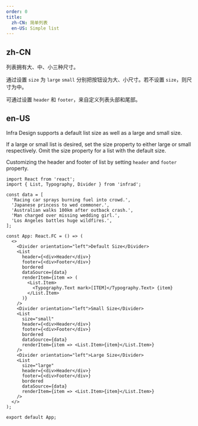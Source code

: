 ```yaml
---
order: 0
title:
  zh-CN: 简单列表
  en-US: Simple list
---
```


## zh-CN

列表拥有大、中、小三种尺寸。

通过设置 `size` 为 `large` `small` 分别把按钮设为大、小尺寸。若不设置 `size`，则尺寸为中。

可通过设置 `header` 和 `footer`，来自定义列表头部和尾部。

## en-US

Infra Design supports a default list size as well as a large and small size.

If a large or small list is desired, set the size property to either large or small respectively. Omit the size property for a list with the default size.

Customizing the header and footer of list by setting `header` and `footer` property.

```tsx
import React from 'react';
import { List, Typography, Divider } from 'infrad';

const data = [
  'Racing car sprays burning fuel into crowd.',
  'Japanese princess to wed commoner.',
  'Australian walks 100km after outback crash.',
  'Man charged over missing wedding girl.',
  'Los Angeles battles huge wildfires.',
];

const App: React.FC = () => (
  <>
    <Divider orientation="left">Default Size</Divider>
    <List
      header={<div>Header</div>}
      footer={<div>Footer</div>}
      bordered
      dataSource={data}
      renderItem={item => (
        <List.Item>
          <Typography.Text mark>[ITEM]</Typography.Text> {item}
        </List.Item>
      )}
    />
    <Divider orientation="left">Small Size</Divider>
    <List
      size="small"
      header={<div>Header</div>}
      footer={<div>Footer</div>}
      bordered
      dataSource={data}
      renderItem={item => <List.Item>{item}</List.Item>}
    />
    <Divider orientation="left">Large Size</Divider>
    <List
      size="large"
      header={<div>Header</div>}
      footer={<div>Footer</div>}
      bordered
      dataSource={data}
      renderItem={item => <List.Item>{item}</List.Item>}
    />
  </>
);

export default App;
```
